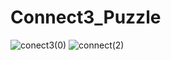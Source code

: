 # Connect3_Puzzle
![conect3(0)](https://user-images.githubusercontent.com/57033670/97135192-a6ae8600-1775-11eb-83aa-b11258bffcae.jpg)
![connect(2)](https://user-images.githubusercontent.com/57033670/97135196-a8784980-1775-11eb-9b2e-60cad4fc2552.jpg)
